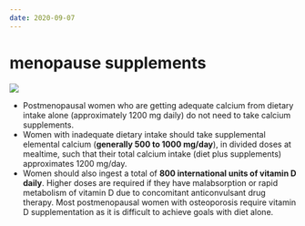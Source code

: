 ```yaml
---
date: 2020-09-07
---
```


# menopause supplements

<!-- menopause supplements -->

![](https://photos.thisispiggy.com/file/wikiFiles/20200903213254_10.png)

- Postmenopausal women who are getting adequate calcium from dietary intake alone (approximately 1200 mg daily) do not need to take calcium supplements.
- Women with inadequate dietary intake should take supplemental elemental calcium (**generally 500 to 1000 mg/day**), in divided doses at mealtime, such that their total calcium intake (diet plus supplements) approximates 1200 mg/day.
- Women should also ingest a total of **800 international units of vitamin D daily**. Higher doses are required if they have malabsorption or rapid metabolism of vitamin D due to concomitant anticonvulsant drug therapy. Most postmenopausal women with osteoporosis require vitamin D supplementation as it is difficult to achieve goals with diet alone.
